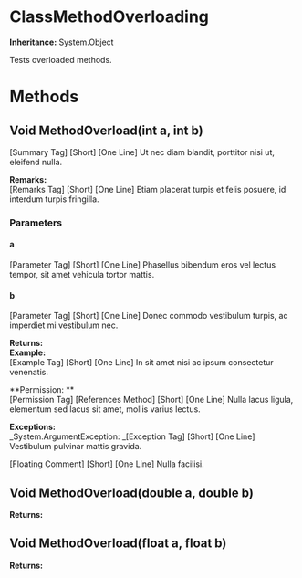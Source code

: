 # ClassMethodOverloading

**Inheritance:** System.Object  
  
Tests overloaded methods.

# Methods

## Void MethodOverload(int a, int b)

[Summary Tag] [Short] [One Line] Ut nec diam blandit, porttitor nisi ut, eleifend nulla.

**Remarks:**  
[Remarks Tag] [Short] [One Line] Etiam placerat turpis et felis posuere, id interdum turpis fringilla.

### Parameters

#### a

[Parameter Tag] [Short] [One Line] Phasellus bibendum eros vel lectus tempor, sit amet vehicula tortor mattis.

#### b

[Parameter Tag] [Short] [One Line] Donec commodo vestibulum turpis, ac imperdiet mi vestibulum nec.

**Returns:**  
**Example:**  
[Example Tag] [Short] [One Line] In sit amet nisi ac ipsum consectetur venenatis.

**Permission: **  
[Permission Tag] [References Method] [Short] [One Line] Nulla lacus ligula, elementum sed lacus sit amet, mollis varius lectus.

**Exceptions:**  
_System.ArgumentException: _[Exception Tag] [Short] [One Line] Vestibulum pulvinar mattis gravida.

[Floating Comment] [Short] [One Line] Nulla facilisi.

## Void MethodOverload(double a, double b)

**Returns:**  

## Void MethodOverload(float a, float b)

**Returns:**  

